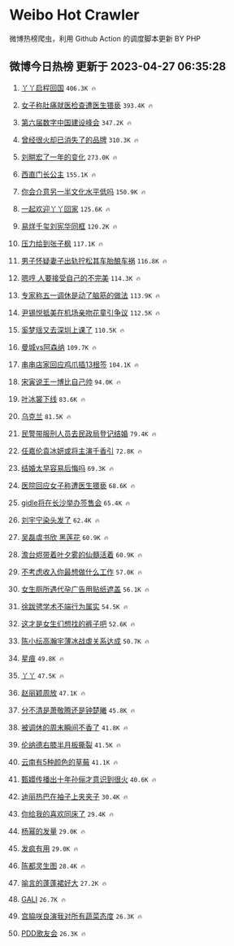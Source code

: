 # Weibo Hot Crawler 



微博热榜爬虫，利用 Github Action 的调度脚本更新 BY PHP 


## 微博今日热榜 更新于 2023-04-27 06:35:28 
1. [丫丫启程回国](https://s.weibo.com/weibo?q=%23%E4%B8%AB%E4%B8%AB%E5%90%AF%E7%A8%8B%E5%9B%9E%E5%9B%BD%23&t=31&band_rank=1&Refer=top) `406.3K 🔥` 

1. [女子称肚痛就医检查遭医生猥亵](https://s.weibo.com/weibo?q=%23%E5%A5%B3%E5%AD%90%E7%A7%B0%E8%82%9A%E7%97%9B%E5%B0%B1%E5%8C%BB%E6%A3%80%E6%9F%A5%E9%81%AD%E5%8C%BB%E7%94%9F%E7%8C%A5%E4%BA%B5%23&t=31&band_rank=2&Refer=top) `393.4K 🔥` 

1. [第六届数字中国建设峰会](https://s.weibo.com/weibo?q=%23%E7%AC%AC%E5%85%AD%E5%B1%8A%E6%95%B0%E5%AD%97%E4%B8%AD%E5%9B%BD%E5%BB%BA%E8%AE%BE%E5%B3%B0%E4%BC%9A%23&t=31&band_rank=3&Refer=top) `347.2K 🔥` 

1. [曾经很火却已消失了的品牌](https://s.weibo.com/weibo?q=%23%E6%9B%BE%E7%BB%8F%E5%BE%88%E7%81%AB%E5%8D%B4%E5%B7%B2%E6%B6%88%E5%A4%B1%E4%BA%86%E7%9A%84%E5%93%81%E7%89%8C%23&t=31&band_rank=4&Refer=top) `310.3K 🔥` 

1. [刘畊宏了一年的变化](https://s.weibo.com/weibo?q=%23%E5%88%98%E7%95%8A%E5%AE%8F%E4%BA%86%E4%B8%80%E5%B9%B4%E7%9A%84%E5%8F%98%E5%8C%96%23&t=31&band_rank=5&Refer=top) `273.0K 🔥` 

1. [西直门长公主](https://s.weibo.com/weibo?q=%E8%A5%BF%E7%9B%B4%E9%97%A8%E9%95%BF%E5%85%AC%E4%B8%BB&t=31&band_rank=6&Refer=top) `155.1K 🔥` 

1. [你会介意另一半文化水平低吗](https://s.weibo.com/weibo?q=%23%E4%BD%A0%E4%BC%9A%E4%BB%8B%E6%84%8F%E5%8F%A6%E4%B8%80%E5%8D%8A%E6%96%87%E5%8C%96%E6%B0%B4%E5%B9%B3%E4%BD%8E%E5%90%97%23&t=31&band_rank=7&Refer=top) `150.9K 🔥` 

1. [一起欢迎丫丫回家](https://s.weibo.com/weibo?q=%23%E4%B8%80%E8%B5%B7%E6%AC%A2%E8%BF%8E%E4%B8%AB%E4%B8%AB%E5%9B%9E%E5%AE%B6%23&t=31&band_rank=8&Refer=top) `125.6K 🔥` 

1. [易烊千玺刘宪华同框](https://s.weibo.com/weibo?q=%23%E6%98%93%E7%83%8A%E5%8D%83%E7%8E%BA%E5%88%98%E5%AE%AA%E5%8D%8E%E5%90%8C%E6%A1%86%23&t=31&band_rank=9&Refer=top) `120.2K 🔥` 

1. [压力给到张子枫](https://s.weibo.com/weibo?q=%23%E5%8E%8B%E5%8A%9B%E7%BB%99%E5%88%B0%E5%BC%A0%E5%AD%90%E6%9E%AB%23&t=31&band_rank=10&Refer=top) `117.1K 🔥` 

1. [男子怀疑妻子出轨拧松其车胎酿车祸](https://s.weibo.com/weibo?q=%23%E7%94%B7%E5%AD%90%E6%80%80%E7%96%91%E5%A6%BB%E5%AD%90%E5%87%BA%E8%BD%A8%E6%8B%A7%E6%9D%BE%E5%85%B6%E8%BD%A6%E8%83%8E%E9%85%BF%E8%BD%A6%E7%A5%B8%23&t=31&band_rank=11&Refer=top) `116.8K 🔥` 

1. [嗯哼 人要接受自己的不完美](https://s.weibo.com/weibo?q=%E5%97%AF%E5%93%BC%20%E4%BA%BA%E8%A6%81%E6%8E%A5%E5%8F%97%E8%87%AA%E5%B7%B1%E7%9A%84%E4%B8%8D%E5%AE%8C%E7%BE%8E&t=31&band_rank=12&Refer=top) `114.3K 🔥` 

1. [专家称五一调休是动了脑筋的做法](https://s.weibo.com/weibo?q=%23%E4%B8%93%E5%AE%B6%E7%A7%B0%E4%BA%94%E4%B8%80%E8%B0%83%E4%BC%91%E6%98%AF%E5%8A%A8%E4%BA%86%E8%84%91%E7%AD%8B%E7%9A%84%E5%81%9A%E6%B3%95%23&t=31&band_rank=13&Refer=top) `113.9K 🔥` 

1. [尹锡悦抵美在机场亲吻花童引争议](https://s.weibo.com/weibo?q=%23%E5%B0%B9%E9%94%A1%E6%82%A6%E6%8A%B5%E7%BE%8E%E5%9C%A8%E6%9C%BA%E5%9C%BA%E4%BA%B2%E5%90%BB%E8%8A%B1%E7%AB%A5%E5%BC%95%E4%BA%89%E8%AE%AE%23&t=31&band_rank=14&Refer=top) `112.5K 🔥` 

1. [奚梦瑶又去深圳上课了](https://s.weibo.com/weibo?q=%23%E5%A5%9A%E6%A2%A6%E7%91%B6%E5%8F%88%E5%8E%BB%E6%B7%B1%E5%9C%B3%E4%B8%8A%E8%AF%BE%E4%BA%86%23&t=31&band_rank=15&Refer=top) `110.5K 🔥` 

1. [曼城vs阿森纳](https://s.weibo.com/weibo?q=%23%E6%9B%BC%E5%9F%8Evs%E9%98%BF%E6%A3%AE%E7%BA%B3%23&t=31&band_rank=16&Refer=top) `109.7K 🔥` 

1. [串串店家回应鸡爪插13根签](https://s.weibo.com/weibo?q=%23%E4%B8%B2%E4%B8%B2%E5%BA%97%E5%AE%B6%E5%9B%9E%E5%BA%94%E9%B8%A1%E7%88%AA%E6%8F%9213%E6%A0%B9%E7%AD%BE%23&t=31&band_rank=17&Refer=top) `104.1K 🔥` 

1. [宋寅说王一博比自己帅](https://s.weibo.com/weibo?q=%23%E5%AE%8B%E5%AF%85%E8%AF%B4%E7%8E%8B%E4%B8%80%E5%8D%9A%E6%AF%94%E8%87%AA%E5%B7%B1%E5%B8%85%23&t=31&band_rank=18&Refer=top) `94.0K 🔥` 

1. [叶冰裳下线](https://s.weibo.com/weibo?q=%E5%8F%B6%E5%86%B0%E8%A3%B3%E4%B8%8B%E7%BA%BF&t=31&band_rank=19&Refer=top) `83.6K 🔥` 

1. [乌克兰](https://s.weibo.com/weibo?q=%23%E4%B9%8C%E5%85%8B%E5%85%B0%23&t=31&band_rank=20&Refer=top) `81.5K 🔥` 

1. [民警带服刑人员去民政局登记结婚](https://s.weibo.com/weibo?q=%23%E6%B0%91%E8%AD%A6%E5%B8%A6%E6%9C%8D%E5%88%91%E4%BA%BA%E5%91%98%E5%8E%BB%E6%B0%91%E6%94%BF%E5%B1%80%E7%99%BB%E8%AE%B0%E7%BB%93%E5%A9%9A%23&t=31&band_rank=21&Refer=top) `79.4K 🔥` 

1. [任嘉伦袁冰妍或将主演千香引](https://s.weibo.com/weibo?q=%23%E4%BB%BB%E5%98%89%E4%BC%A6%E8%A2%81%E5%86%B0%E5%A6%8D%E6%88%96%E5%B0%86%E4%B8%BB%E6%BC%94%E5%8D%83%E9%A6%99%E5%BC%95%23&t=31&band_rank=22&Refer=top) `72.8K 🔥` 

1. [结婚太早容易后悔吗](https://s.weibo.com/weibo?q=%23%E7%BB%93%E5%A9%9A%E5%A4%AA%E6%97%A9%E5%AE%B9%E6%98%93%E5%90%8E%E6%82%94%E5%90%97%23&t=31&band_rank=23&Refer=top) `69.3K 🔥` 

1. [医院回应女子称遭医生猥亵](https://s.weibo.com/weibo?q=%23%E5%8C%BB%E9%99%A2%E5%9B%9E%E5%BA%94%E5%A5%B3%E5%AD%90%E7%A7%B0%E9%81%AD%E5%8C%BB%E7%94%9F%E7%8C%A5%E4%BA%B5%23&t=31&band_rank=24&Refer=top) `68.6K 🔥` 

1. [gidle将在长沙举办签售会](https://s.weibo.com/weibo?q=%23gidle%E5%B0%86%E5%9C%A8%E9%95%BF%E6%B2%99%E4%B8%BE%E5%8A%9E%E7%AD%BE%E5%94%AE%E4%BC%9A%23&t=31&band_rank=25&Refer=top) `65.4K 🔥` 

1. [刘宇宁染头发了](https://s.weibo.com/weibo?q=%23%E5%88%98%E5%AE%87%E5%AE%81%E6%9F%93%E5%A4%B4%E5%8F%91%E4%BA%86%23&t=31&band_rank=26&Refer=top) `62.4K 🔥` 

1. [吴磊虞书欣 黑莲花](https://s.weibo.com/weibo?q=%E5%90%B4%E7%A3%8A%E8%99%9E%E4%B9%A6%E6%AC%A3%20%E9%BB%91%E8%8E%B2%E8%8A%B1&t=31&band_rank=27&Refer=top) `60.9K 🔥` 

1. [澹台烬带着叶夕雾的仙髓活着](https://s.weibo.com/weibo?q=%23%E6%BE%B9%E5%8F%B0%E7%83%AC%E5%B8%A6%E7%9D%80%E5%8F%B6%E5%A4%95%E9%9B%BE%E7%9A%84%E4%BB%99%E9%AB%93%E6%B4%BB%E7%9D%80%23&t=31&band_rank=28&Refer=top) `60.9K 🔥` 

1. [不考虑收入你最想做什么工作](https://s.weibo.com/weibo?q=%23%E4%B8%8D%E8%80%83%E8%99%91%E6%94%B6%E5%85%A5%E4%BD%A0%E6%9C%80%E6%83%B3%E5%81%9A%E4%BB%80%E4%B9%88%E5%B7%A5%E4%BD%9C%23&t=31&band_rank=29&Refer=top) `57.0K 🔥` 

1. [女生厕所遇代孕广告用贴纸遮盖](https://s.weibo.com/weibo?q=%23%E5%A5%B3%E7%94%9F%E5%8E%95%E6%89%80%E9%81%87%E4%BB%A3%E5%AD%95%E5%B9%BF%E5%91%8A%E7%94%A8%E8%B4%B4%E7%BA%B8%E9%81%AE%E7%9B%96%23&t=31&band_rank=30&Refer=top) `56.1K 🔥` 

1. [徐跋骋学术不端行为属实](https://s.weibo.com/weibo?q=%23%E5%BE%90%E8%B7%8B%E9%AA%8B%E5%AD%A6%E6%9C%AF%E4%B8%8D%E7%AB%AF%E8%A1%8C%E4%B8%BA%E5%B1%9E%E5%AE%9E%23&t=31&band_rank=31&Refer=top) `54.5K 🔥` 

1. [这才是女生们想找的裤子吧](https://s.weibo.com/weibo?q=%23%E8%BF%99%E6%89%8D%E6%98%AF%E5%A5%B3%E7%94%9F%E4%BB%AC%E6%83%B3%E6%89%BE%E7%9A%84%E8%A3%A4%E5%AD%90%E5%90%A7%23&t=31&band_rank=32&Refer=top) `52.6K 🔥` 

1. [陈小纭高瀚宇薄冰战虐关系达成](https://s.weibo.com/weibo?q=%23%E9%99%88%E5%B0%8F%E7%BA%AD%E9%AB%98%E7%80%9A%E5%AE%87%E8%96%84%E5%86%B0%E6%88%98%E8%99%90%E5%85%B3%E7%B3%BB%E8%BE%BE%E6%88%90%23&t=31&band_rank=33&Refer=top) `50.7K 🔥` 

1. [星痕](https://s.weibo.com/weibo?q=%E6%98%9F%E7%97%95&t=31&band_rank=34&Refer=top) `49.8K 🔥` 

1. [丫丫](https://s.weibo.com/weibo?q=%E4%B8%AB%E4%B8%AB&t=31&band_rank=35&Refer=top) `47.5K 🔥` 

1. [赵丽颖周放](https://s.weibo.com/weibo?q=%E8%B5%B5%E4%B8%BD%E9%A2%96%E5%91%A8%E6%94%BE&t=31&band_rank=36&Refer=top) `47.1K 🔥` 

1. [分不清是萧敬腾还是钟楚曦](https://s.weibo.com/weibo?q=%E5%88%86%E4%B8%8D%E6%B8%85%E6%98%AF%E8%90%A7%E6%95%AC%E8%85%BE%E8%BF%98%E6%98%AF%E9%92%9F%E6%A5%9A%E6%9B%A6&t=31&band_rank=37&Refer=top) `45.8K 🔥` 

1. [被调休的周末瞬间不香了](https://s.weibo.com/weibo?q=%23%E8%A2%AB%E8%B0%83%E4%BC%91%E7%9A%84%E5%91%A8%E6%9C%AB%E7%9E%AC%E9%97%B4%E4%B8%8D%E9%A6%99%E4%BA%86%23&t=31&band_rank=38&Refer=top) `41.8K 🔥` 

1. [伦纳德右膝半月板撕裂](https://s.weibo.com/weibo?q=%23%E4%BC%A6%E7%BA%B3%E5%BE%B7%E5%8F%B3%E8%86%9D%E5%8D%8A%E6%9C%88%E6%9D%BF%E6%92%95%E8%A3%82%23&t=31&band_rank=39&Refer=top) `41.5K 🔥` 

1. [云南有5种颜色的草莓](https://s.weibo.com/weibo?q=%23%E4%BA%91%E5%8D%97%E6%9C%895%E7%A7%8D%E9%A2%9C%E8%89%B2%E7%9A%84%E8%8D%89%E8%8E%93%23&t=31&band_rank=40&Refer=top) `41.1K 🔥` 

1. [甄嬛传播出十年孙俪才意识到很火](https://s.weibo.com/weibo?q=%23%E7%94%84%E5%AC%9B%E4%BC%A0%E6%92%AD%E5%87%BA%E5%8D%81%E5%B9%B4%E5%AD%99%E4%BF%AA%E6%89%8D%E6%84%8F%E8%AF%86%E5%88%B0%E5%BE%88%E7%81%AB%23&t=31&band_rank=41&Refer=top) `40.6K 🔥` 

1. [迪丽热巴在袖子上夹夹子](https://s.weibo.com/weibo?q=%23%E8%BF%AA%E4%B8%BD%E7%83%AD%E5%B7%B4%E5%9C%A8%E8%A2%96%E5%AD%90%E4%B8%8A%E5%A4%B9%E5%A4%B9%E5%AD%90%23&t=31&band_rank=42&Refer=top) `30.4K 🔥` 

1. [你给我的喜欢同床了](https://s.weibo.com/weibo?q=%23%E4%BD%A0%E7%BB%99%E6%88%91%E7%9A%84%E5%96%9C%E6%AC%A2%E5%90%8C%E5%BA%8A%E4%BA%86%23&t=31&band_rank=43&Refer=top) `29.4K 🔥` 

1. [杨幂的发量](https://s.weibo.com/weibo?q=%23%E6%9D%A8%E5%B9%82%E7%9A%84%E5%8F%91%E9%87%8F%23&t=31&band_rank=44&Refer=top) `29.0K 🔥` 

1. [发疯有用](https://s.weibo.com/weibo?q=%E5%8F%91%E7%96%AF%E6%9C%89%E7%94%A8&t=31&band_rank=45&Refer=top) `29.0K 🔥` 

1. [陈都灵生图](https://s.weibo.com/weibo?q=%23%E9%99%88%E9%83%BD%E7%81%B5%E7%94%9F%E5%9B%BE%23&t=31&band_rank=46&Refer=top) `28.4K 🔥` 

1. [喻言的蓬蓬裙好大](https://s.weibo.com/weibo?q=%23%E5%96%BB%E8%A8%80%E7%9A%84%E8%93%AC%E8%93%AC%E8%A3%99%E5%A5%BD%E5%A4%A7%23&t=31&band_rank=47&Refer=top) `27.2K 🔥` 

1. [GALI](https://s.weibo.com/weibo?q=GALI&t=31&band_rank=48&Refer=top) `26.7K 🔥` 

1. [宫脇咲良演我对所有蔬菜态度](https://s.weibo.com/weibo?q=%23%E5%AE%AB%E8%84%87%E5%92%B2%E8%89%AF%E6%BC%94%E6%88%91%E5%AF%B9%E6%89%80%E6%9C%89%E8%94%AC%E8%8F%9C%E6%80%81%E5%BA%A6%23&t=31&band_rank=49&Refer=top) `26.3K 🔥` 

1. [PDD歌友会](https://s.weibo.com/weibo?q=PDD%E6%AD%8C%E5%8F%8B%E4%BC%9A&t=31&band_rank=50&Refer=top) `26.3K 🔥` 


